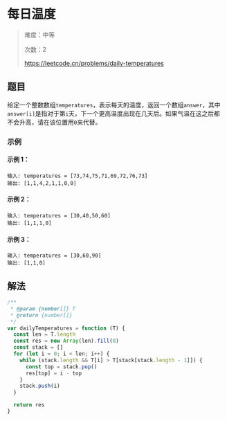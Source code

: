 # 每日温度

> 难度：中等
>
> 次数：2
>
> https://leetcode.cn/problems/daily-temperatures

## 题目

给定一个整数数组`temperatures`，表示每天的温度，返回一个数组`answer`，其中`answer[i]`是指对于第`i`天，下一个更高温度出现在几天后。如果气温在这之后都不会升高，请在该位置用`0`来代替。

### 示例

#### 示例 1：

```
输入: temperatures = [73,74,75,71,69,72,76,73]
输出: [1,1,4,2,1,1,0,0]
```

#### 示例 2：

```
输入: temperatures = [30,40,50,60]
输出: [1,1,1,0]
```

#### 示例 3：

```
输入: temperatures = [30,60,90]
输出: [1,1,0]
```

## 解法

```javascript
/**
 * @param {number[]} T
 * @return {number[]}
 */
var dailyTemperatures = function (T) {
  const len = T.length
  const res = new Array(len).fill(0)
  const stack = []
  for (let i = 0; i < len; i++) {
    while (stack.length && T[i] > T[stack[stack.length - 1]]) {
      const top = stack.pop()
      res[top] = i - top
    }
    stack.push(i)
  }

  return res
}
```
